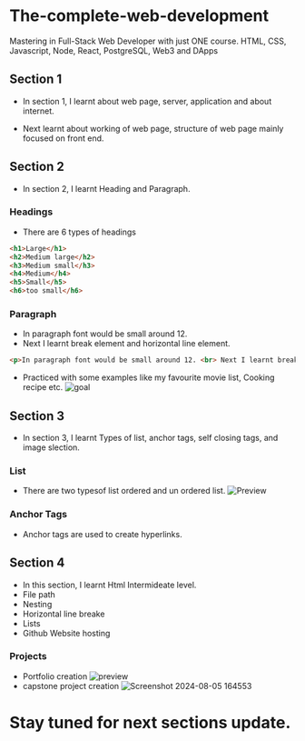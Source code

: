 # The-complete-web-development
Mastering in Full-Stack Web Developer with just ONE course. HTML, CSS, Javascript, Node, React, PostgreSQL, Web3 and DApps

## Section 1 
- In section 1, I learnt about web page, server, application and about internet. 

- Next learnt about working of web page, structure of web page mainly focused on front end. 

## Section 2
- In section 2, I learnt Heading and Paragraph.

### Headings 
- There are 6 types of headings
```html
<h1>Large</h1>
<h2>Medium large</h2>
<h3>Medium small</h3>
<h4>Medium</h4>
<h5>Small</h5>
<h6>too small</h6>
```
### Paragraph
- In paragraph font would be small around 12.
- Next I learnt break element and horizontal line element.
```html
<p>In paragraph font would be small around 12. <br> Next I learnt break element and horizontal line element.</p>
```
- Practiced with some examples like my favourite movie list, Cooking recipe etc.
![goal](https://github.com/user-attachments/assets/42a29ff1-6695-4cb8-92d2-80405e68bc0c)

## Section 3
- In section 3, I learnt Types of list, anchor tags, self closing tags, and image slection.

### List 
- There are two typesof list ordered and un ordered list.
![Preview](https://github.com/user-attachments/assets/285f7619-d8fa-45db-b0ab-0d590b3fc120)

### Anchor Tags
- Anchor tags are used to create hyperlinks.

## Section 4
- In this section, I learnt Html Intermideate level.
- File path
- Nesting
- Horizontal line breake 
- Lists
- Github Website hosting
### Projects
- Portfolio creation
![preview](https://github.com/user-attachments/assets/aa6e5ee3-e263-4fc0-aae1-79f5a6139401)
- capstone project creation
![Screenshot 2024-08-05 164553](https://github.com/user-attachments/assets/a43e7a08-01f7-4206-9743-27ef101c4cb3)

# Stay tuned for next sections update.
